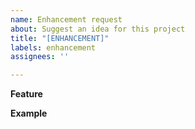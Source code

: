 ```yaml
---
name: Enhancement request
about: Suggest an idea for this project
title: "[ENHANCEMENT]"
labels: enhancement
assignees: ''

---
```


**Feature**

**Example**

